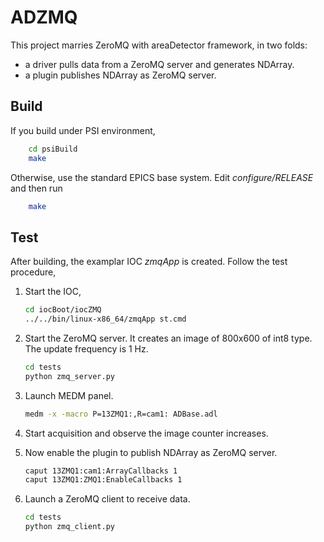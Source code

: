 ADZMQ
=====

This project marries ZeroMQ with areaDetector framework, in two folds:

* a driver pulls data from a ZeroMQ server and generates NDArray.
* a plugin publishes NDArray as ZeroMQ server.

Build
-----
If you build under PSI environment, 
```bash
    cd psiBuild
    make
```

Otherwise, use the standard EPICS base system. Edit *configure/RELEASE* and then run
```bash
    make
```

Test
----

After building, the examplar IOC *zmqApp* is created. Follow the test procedure,

1. Start the IOC, 
   ```bash
   cd iocBoot/iocZMQ
   ../../bin/linux-x86_64/zmqApp st.cmd
   ```

2. Start the ZeroMQ server. It creates an image of 800x600 of int8 type. The update
frequency is 1 Hz. 
   ```bash
   cd tests
   python zmq_server.py
   ```

3. Launch MEDM panel.
   ```bash
   medm -x -macro P=13ZMQ1:,R=cam1: ADBase.adl
   ```

4. Start acquisition and observe the image counter increases.

5. Now enable the plugin to publish NDArray as ZeroMQ server.
   ```bash
   caput 13ZMQ1:cam1:ArrayCallbacks 1
   caput 13ZMQ1:ZMQ1:EnableCallbacks 1
   ```

6. Launch a ZeroMQ client to receive data.
   ```bash
   cd tests
   python zmq_client.py
   ```
